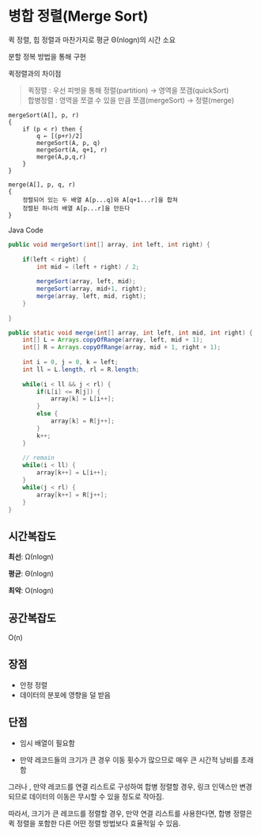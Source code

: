 # 병합 정렬(Merge Sort)

퀵 정렬, 힙 정렬과 마찬가지로 평균 Θ(nlogn)의 시간 소요

분할 정복 방법을 통해 구현

퀵정렬과의 차이점
> 퀵정렬 : 우선 피벗을 통해 정렬(partition) → 영역을 쪼갬(quickSort)  
> 합병정렬 : 영역을 쪼갤 수 있을 만큼 쪼갬(mergeSort) → 정렬(merge)

```
mergeSort(A[], p, r)
{
    if (p < r) then {
        q ← [(p+r)/2]
        mergeSort(A, p, q)
        mergeSort(A, q+1, r)
        merge(A,p,q,r)
    }
}

merge(A[], p, q, r)
{
    정렬되어 있는 두 배열 A[p...q]와 A[q+1...r]을 합쳐
    정렬된 하나의 배열 A[p...r]을 만든다
}
```

Java Code

```java
public void mergeSort(int[] array, int left, int right) {
    
    if(left < right) {
        int mid = (left + right) / 2;
        
        mergeSort(array, left, mid);
        mergeSort(array, mid+1, right);
        merge(array, left, mid, right);
    }
    
}

public static void merge(int[] array, int left, int mid, int right) {
    int[] L = Arrays.copyOfRange(array, left, mid + 1);
    int[] R = Arrays.copyOfRange(array, mid + 1, right + 1);
    
    int i = 0, j = 0, k = left;
    int ll = L.length, rl = R.length;
    
    while(i < ll && j < rl) {
        if(L[i] <= R[j]) {
            array[k] = L[i++];
        }
        else {
            array[k] = R[j++];
        }
        k++;
    }
    
    // remain
    while(i < ll) {
        array[k++] = L[i++];
    }
    while(j < rl) {
        array[k++] = R[j++];
    }
}
```

## 시간복잡도

**최선**: Ω(nlogn)

**평균**: Θ(nlogn)	

**최악**: O(nlogn)
	

## 공간복잡도

O(n)

## 장점

- 안정 정렬
- 데이터의 분포에 영향을 덜 받음


## 단점

- 임시 배열이 필요함

- 만약 레코드들의 크기가 큰 경우 이동 횟수가 많으므로 매우 큰 시간적 낭비를 초래함

그러나 , 만약 레코드를 연결 리스트로 구성하여 합병 정렬할 경우, 링크 인덱스만 변경되므로 데이터의 이동은 무시할 수 있을 정도로 작아짐. 

따라서, 크기가 큰 레코드를 정렬할 경우, 만약 연결 리스트를 사용한다면, 합병 정렬은 퀵 정렬을 포함한 다른 어떤 정렬 방법보다 효율적일 수 있음. 